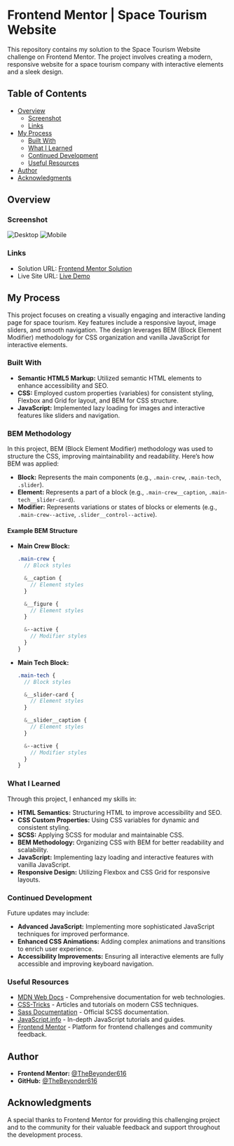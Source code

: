 # Frontend Mentor | Space Tourism Website

This repository contains my solution to the Space Tourism Website challenge on Frontend Mentor. The project involves creating a modern, responsive website for a space tourism company with interactive elements and a sleek design.

## Table of Contents

- [Overview](#overview)
  - [Screenshot](#screenshot)
  - [Links](#links)
- [My Process](#my-process)
  - [Built With](#built-with)
  - [What I Learned](#what-i-learned)
  - [Continued Development](#continued-development)
  - [Useful Resources](#useful-resources)
- [Author](#author)
- [Acknowledgments](#acknowledgments)

## Overview

### Screenshot

![Desktop](./assets/Short/Desktop.png)
![Mobile](./assets/Short/Mobile.png)

### Links

- Solution URL: [Frontend Mentor Solution](https://www.frontendmentor.io/solutions/your-solution-url)
- Live Site URL: [Live Demo](https://your-github-username.github.io/your-repo-name)

## My Process

This project focuses on creating a visually engaging and interactive landing page for space tourism. Key features include a responsive layout, image sliders, and smooth navigation. The design leverages BEM (Block Element Modifier) methodology for CSS organization and vanilla JavaScript for interactive elements.

### Built With

- **Semantic HTML5 Markup:** Utilized semantic HTML elements to enhance accessibility and SEO.
- **CSS:** Employed custom properties (variables) for consistent styling, Flexbox and Grid for layout, and BEM for CSS structure.
- **JavaScript:** Implemented lazy loading for images and interactive features like sliders and navigation.

### BEM Methodology

In this project, BEM (Block Element Modifier) methodology was used to structure the CSS, improving maintainability and readability. Here’s how BEM was applied:

- **Block:** Represents the main components (e.g., `.main-crew`, `.main-tech`, `.slider`).
- **Element:** Represents a part of a block (e.g., `.main-crew__caption`, `.main-tech__slider-card`).
- **Modifier:** Represents variations or states of blocks or elements (e.g., `.main-crew--active`, `.slider__control--active`).

#### Example BEM Structure

- **Main Crew Block:**

  ```scss
  .main-crew {
    // Block styles

    &__caption {
      // Element styles
    }

    &__figure {
      // Element styles
    }

    &--active {
      // Modifier styles
    }
  }
  ```

- **Main Tech Block:**

  ```scss
  .main-tech {
    // Block styles

    &__slider-card {
      // Element styles
    }

    &__slider__caption {
      // Element styles
    }

    &--active {
      // Modifier styles
    }
  }
  ```

### What I Learned

Through this project, I enhanced my skills in:

- **HTML Semantics:** Structuring HTML to improve accessibility and SEO.
- **CSS Custom Properties:** Using CSS variables for dynamic and consistent styling.
- **SCSS:** Applying SCSS for modular and maintainable CSS.
- **BEM Methodology:** Organizing CSS with BEM for better readability and scalability.
- **JavaScript:** Implementing lazy loading and interactive features with vanilla JavaScript.
- **Responsive Design:** Utilizing Flexbox and CSS Grid for responsive layouts.

### Continued Development

Future updates may include:

- **Advanced JavaScript:** Implementing more sophisticated JavaScript techniques for improved performance.
- **Enhanced CSS Animations:** Adding complex animations and transitions to enrich user experience.
- **Accessibility Improvements:** Ensuring all interactive elements are fully accessible and improving keyboard navigation.

### Useful Resources

- [MDN Web Docs](https://developer.mozilla.org/en-US/) - Comprehensive documentation for web technologies.
- [CSS-Tricks](https://css-tricks.com/) - Articles and tutorials on modern CSS techniques.
- [Sass Documentation](https://sass-lang.com/documentation) - Official SCSS documentation.
- [JavaScript.info](https://javascript.info/) - In-depth JavaScript tutorials and guides.
- [Frontend Mentor](https://www.frontendmentor.io/) - Platform for frontend challenges and community feedback.

## Author

- **Frontend Mentor:** [@TheBeyonder616](https://www.frontendmentor.io/profile/@TheBeyonder616)
- **GitHub:** [@TheBeyonder616](https://github.com/TheBeyonder616)

## Acknowledgments

A special thanks to Frontend Mentor for providing this challenging project and to the community for their valuable feedback and support throughout the development process.
